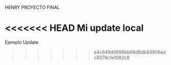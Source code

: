 HENRY
PROYECTO FINAL


<<<<<<< HEAD
Mi update local
=======
Ejemplo Update
>>>>>>> a4c649d0696bb06d6db64906adc8078c1e1082c8
